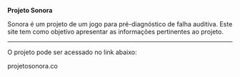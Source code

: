 **Projeto Sonora**
<p>Sonora é um projeto de um jogo para pré-diagnóstico de falha auditiva. Este site tem como objetivo apresentar as informações pertinentes ao projeto.</p>


----------

O projeto pode ser acessado no link abaixo:

projetosonora.co

